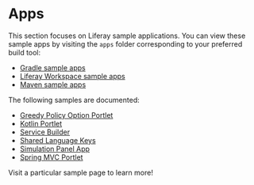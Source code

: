 # Apps [](id=apps)

This section focuses on Liferay sample applications. You can view these sample
apps by visiting the `apps` folder corresponding to your preferred build tool:

- [Gradle sample apps](https://github.com/liferay/liferay-blade-samples/tree/7.1/gradle/apps)
- [Liferay Workspace sample apps](https://github.com/liferay/liferay-blade-samples/tree/7.1/liferay-workspace/apps)
- [Maven sample apps](https://github.com/liferay/liferay-blade-samples/tree/7.1/maven/apps)

The following samples are documented:

- [Greedy Policy Option Portlet](#greedy-policy-option-portlet)
- [Kotlin Portlet](#kotlin-portlet)
- [Service Builder](#service-builder-samples)
- [Shared Language Keys](#shared-language-keys)
- [Simulation Panel App](#simulation-panel-app)
- [Spring MVC Portlet](#spring-mvc-portlet)

Visit a particular sample page to learn more!
